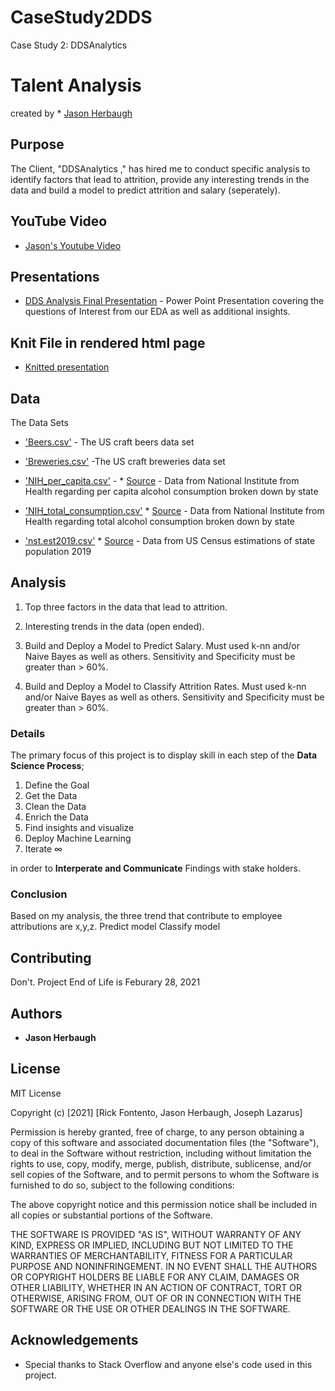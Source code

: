 # CaseStudy2DDS
Case Study 2: DDSAnalytics 

# Talent Analysis 

created by * [Jason Herbaugh](https://github.com/jherbaugh) 

## Purpose

The Client, "DDSAnalytics ," has hired me to conduct specific analysis to identify factors that lead to attrition, provide any interesting trends in the data and build a model to predict attrition and salary (seperately).

## YouTube Video
* [Jason's Youtube Video](https://www.youtube.com/watch?v=pkeAmR0H_j8) 


## Presentations

* [DDS Analysis Final Presentation](https://github.com/jherbaugh/CaseStudy2DDS) - Power Point Presentation covering the questions of Interest from our EDA as well as additional insights.

## Knit File in rendered html page

* [Knitted presentation](https://github.com/jherbaugh/CaseStudy2DDS/EDA_Final.html)

## Data
The Data Sets

* ['Beers.csv'](https://github.com/rickfontenot/DS6306_Study1/blob/main/Beers.csv) - The US craft beers data set

* ['Breweries.csv'](https://github.com/rickfontenot/DS6306_Study1/blob/main/Breweries.csv) -The US craft breweries data set

* ['NIH_per_capita.csv'](https://github.com/rickfontenot/DS6306_Study1/blob/main/NIH_per_capita.csv) - * [Source](https://vinepair.com/articles/map-states-drink-beer-america-2020/) - Data from National Institute from Health regarding per capita alcohol consumption broken down by state

* ['NIH_total_consumption.csv'](GithubURL)  * [Source](https://vinepair.com/articles/map-states-drink-beer-america-2020/) - Data from National Institute from Health regarding total alcohol consumption broken down by state

* ['nst.est2019.csv'](https://github.com/rickfontenot/DS6306_Study1/blob/main/nst-est2019.csv) * [Source](https://www.census.gov/data/datasets/time-series/demo/popest/2010s-state-total.html) - Data from US Census estimations of state population 2019

## Analysis

1. Top three factors in the data that lead to attrition.

2. Interesting trends in the data (open ended).  

3.  Build and Deploy a Model to Predict Salary. Must used k-nn and/or Naive Bayes as well as others.  Sensitivity and Specificity must be greater than > 60%.

4.  Build and Deploy a Model to Classify Attrition Rates. Must used k-nn and/or Naive Bayes as well as others. Sensitivity and Specificity must be greater than > 60%.
    

### Details 
The primary focus of this project is to display skill in each step of the **Data Science Process**; 
1. Define the Goal 
2. Get the Data 
3. Clean the Data
4. Enrich the Data
5. Find insights and visualize
6. Deploy Machine Learning
7. Iterate ∞

in order to **Interperate and Communicate** Findings with stake holders. 

### Conclusion
Based on my analysis, the three trend that contribute to employee attributions are x,y,z. 
Predict model
Classify model



## Contributing

Don't. Project End of Life is Feburary 28, 2021

## Authors

* **Jason Herbaugh** 

## License
MIT License

Copyright (c) [2021] [Rick Fontento, Jason Herbaugh, Joseph Lazarus]

Permission is hereby granted, free of charge, to any person obtaining a copy
of this software and associated documentation files (the "Software"), to deal
in the Software without restriction, including without limitation the rights
to use, copy, modify, merge, publish, distribute, sublicense, and/or sell
copies of the Software, and to permit persons to whom the Software is
furnished to do so, subject to the following conditions:

The above copyright notice and this permission notice shall be included in all
copies or substantial portions of the Software.

THE SOFTWARE IS PROVIDED "AS IS", WITHOUT WARRANTY OF ANY KIND, EXPRESS OR
IMPLIED, INCLUDING BUT NOT LIMITED TO THE WARRANTIES OF MERCHANTABILITY,
FITNESS FOR A PARTICULAR PURPOSE AND NONINFRINGEMENT. IN NO EVENT SHALL THE
AUTHORS OR COPYRIGHT HOLDERS BE LIABLE FOR ANY CLAIM, DAMAGES OR OTHER
LIABILITY, WHETHER IN AN ACTION OF CONTRACT, TORT OR OTHERWISE, ARISING FROM,
OUT OF OR IN CONNECTION WITH THE SOFTWARE OR THE USE OR OTHER DEALINGS IN THE
SOFTWARE.

## Acknowledgements

* Special thanks to Stack Overflow and anyone else's code used in this project. 
